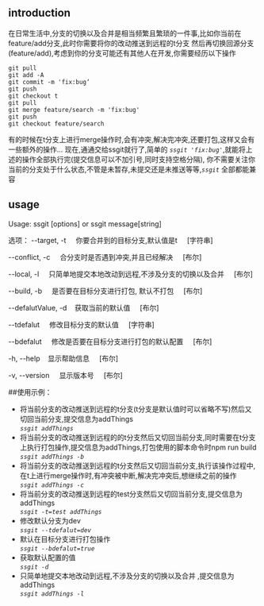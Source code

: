 ## introduction
在日常生活中,分支的切换以及合并是相当频繁且繁琐的一件事,比如你当前在feature/add分支,此时你需要将你的改动推送到远程的t分支
然后再切换回源分支(feature/add),考虑到你的分支可能还有其他人在开发,你需要经历以下操作
```
git pull  
git add -A 
git commit -m 'fix:bug‘
git push
git checkout t
git pull
git merge feature/search -m 'fix:bug'
git push
git checkout feature/search 
```
有的时候在t分支上进行merge操作时,会有冲突,解决完冲突,还要打包,这样又会有一些额外的操作...
现在,通通交给ssgit就行了,简单的 *`ssgit 'fix:bug'`*,就能将上述的操作全部执行完(提交信息可以不加引号,同时支持空格分隔),
你不需要关注你当前的分支处于什么状态,不管是未暂存,未提交还是未推送等等,*`ssgit`* 全部都能兼容

## usage
Usage: ssgit [options] or ssgit message[string]

选项：
  --target, -t &nbsp; &nbsp;       你要合并到的目标分支,默认值是t &nbsp; &nbsp;                [字符串]

  --conflict, -c &nbsp; &nbsp;      合分支时是否遇到冲突,并且已经解决  &nbsp; &nbsp;              [布尔]

  --local, -l   &nbsp; &nbsp;      只简单地提交本地改动到远程,不涉及分支的切换以及合并  &nbsp; &nbsp;            [布尔]

  --build, -b  &nbsp; &nbsp;       是否要在目标分支进行打包, 默认不打包  &nbsp; &nbsp;    [布尔]

  --defalutValue, -d&nbsp; &nbsp;  获取当前的默认值  &nbsp; &nbsp;                     [布尔]

  --tdefalut  &nbsp; &nbsp;        修改目标分支的默认值 &nbsp; &nbsp;          [字符串]

  --bdefalut &nbsp; &nbsp;         修改是否要在目标分支进行打包的默认配置 &nbsp; &nbsp;   [布尔]

  -h, --help&nbsp; &nbsp;          显示帮助信息  &nbsp; &nbsp;                                     [布尔]

  -v, --version &nbsp; &nbsp;      显示版本号 &nbsp; &nbsp;                                         [布尔]

##使用示例：
* 将当前分支的改动推送到远程的t分支(t分支是默认值时可以省略不写)然后又切回当前分支,提交信息为addThings  
  *`ssgit addThings`*
* 将当前分支的改动推送到远程的的t分支然后又切回当前分支,同时需要在t分支上执行打包操作,提交信息为addThings,打包使用的脚本命令时npm run build  
  *`ssgit addThings -b`*
* 将当前分支的改动推送到远程的t分支然后又切回当前分支,执行该操作过程中,在t上进行merge操作时,有冲突被中断,解决完冲突后,想继续之前的操作  
  *`ssgit addThings -c`*
* 将当前分支的改动推送到远程的test分支然后又切回当前分支,提交信息为addThings  
  *`ssgit -t=test addThings`*
* 修改默认分支为dev  
  *`ssgit --tdefalut=dev`*
* 默认在目标分支进行打包操作  
  *`ssgit --bdefalut=true`*  
* 获取默认配置的值  
  *`ssgit -d`*
* 只简单地提交本地改动到远程,不涉及分支的切换以及合并 ,提交信息为addThings  
  *`ssgit addThings -l`*
